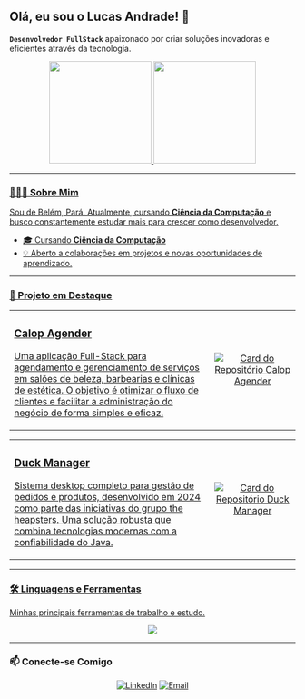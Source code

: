 

## Olá, eu sou o Lucas Andrade! 👋

**`Desenvolvedor FullStack`** apaixonado por criar soluções inovadoras e eficientes através da tecnologia.

<div align="center">
  <a href="https://github.com/lucasonline0">
  <img height="180em" src="https://github-readme-stats.vercel.app/api?username=lucasonline0&show_icons=true&theme=dark&include_all_commits=true&count_private=true"/>
  <img height="180em" src="https://github-readme-stats.vercel.app/api/top-langs/?username=lucasonline0&layout=compact&langs_count=7&theme=dark"/>
</div>
    
---

### 👨🏻‍💻 Sobre Mim

Sou de Belém, Pará. Atualmente, cursando **Ciência da Computação** e busco constantemente estudar mais para crescer como desenvolvedor. 

- 🎓 Cursando **Ciência da Computação**
- 💡 Aberto a colaborações em projetos e novas oportunidades de aprendizado.

---

### 🚀 Projeto em Destaque

<table width="100%">
  <tr>
    <td width="70%">
      <h3>Calop Agender</h3>
      <p>
        Uma aplicação Full-Stack para agendamento e gerenciamento de serviços em salões de beleza, barbearias e clínicas de estética. O objetivo é otimizar o fluxo de clientes e facilitar a administração do negócio de forma simples e eficaz.
      </p>
    </td>
    <td align="center">
      <a href="https://github.com/theheapsters/calop-agender">
        <img src="https://github-readme-stats.vercel.app/api/pin/?username=theheapsters&repo=calop-agender&theme=tokyonight" alt="Card do Repositório Calop Agender">
      </a>
    </td>
  </tr>
</table>

<table width="100%">
  <tr>
    <td width="70%">
      <h3>Duck Manager</h3>
      <p>
        Sistema desktop completo para gestão de pedidos e produtos, desenvolvido em 2024 como parte das iniciativas do grupo the heapsters. Uma solução robusta que combina tecnologias modernas com a confiabilidade do Java.
      </p>
    </td>
    <td align="center">
      <a href="https://github.com/theheapsters/duck-manager">
        <img src="https://github-readme-stats.vercel.app/api/pin/?username=theheapsters&repo=duck-manager&theme=tokyonight" alt="Card do Repositório Duck Manager">
      </a>
    </td>
  </tr>
</table>

---

### 🛠️ Linguagens e Ferramentas

Minhas principais ferramentas de trabalho e estudo.

<p align="center">
  <a href="https://skillicons.dev">
    <img src="https://skillicons.dev/icons?i=react,ts,js,html,css,php,laravel,python,java,c,powershell,git,figma,docker&perline=7" />
  </a>
</p>

---

### 📫 Conecte-se Comigo

<p align="center">
  <a href="https://www.linkedin.com/in/lucasblackstar/" target="_blank"><img src="https://img.shields.io/badge/LinkedIn-0077B5?style=for-the-badge&logo=linkedin&logoColor=white" alt="LinkedIn"></a>
  <a href="mailto:jlmadureira90@gmail.com"><img src="https://img.shields.io/badge/Email-D14836?style=for-the-badge&logo=gmail&logoColor=white" alt="Email"></a>
</p>
